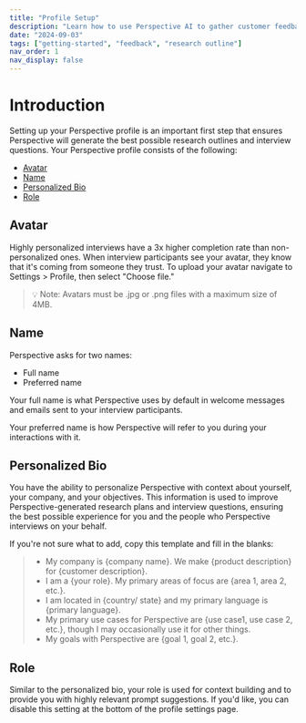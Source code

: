 ```yaml
---
title: "Profile Setup"
description: "Learn how to use Perspective AI to gather customer feedback efficiently"
date: "2024-09-03"
tags: ["getting-started", "feedback", "research outline"]
nav_order: 1
nav_display: false
---
```


# Introduction
Setting up your Perspective profile is an important first step that ensures Perspective will generate the best possible research outlines and interview questions.
Your Perspective profile consists of the following:

- [Avatar](#avatar)
- [Name](#name)
- [Personalized Bio](#personalized-bio)
- [Role](#role)

## Avatar
Highly personalized interviews have a 3x higher completion rate than non-personalized ones. When interview participants see your avatar, they know that it's coming from someone they trust.
To upload your avatar navigate to Settings > Profile, then select "Choose file."

> 💡 Note: Avatars must be .jpg or .png files with a maximum size of 4MB.

## Name
Perspective asks for two names:

- Full name
- Preferred name

Your full name is what Perspective uses by default in welcome messages and emails sent to your interview participants.

Your preferred name is how Perspective will refer to you during your interactions with it.

## Personalized Bio
You have the ability to personalize Perspective with context about yourself, your company, and your objectives. This information is used to improve Perspective-generated research plans and interview questions, ensuring the best possible experience for you and the people who Perspective interviews on your behalf. 

If you're not sure what to add, copy this template and fill in the blanks:

> - My company is {company name}. We make {product description} for {customer description}.
> - I am a {your role}. My primary areas of focus are {area 1, area 2, etc.}.
> - I am located in {country/ state} and my primary language is {primary language}.
> - My primary use cases for Perspective are {use case1, use case 2, etc.}, though I may occasionally use it for other things.
> - My goals with Perspective are {goal 1, goal 2, etc.}.

## Role
Similar to the personalized bio, your role is used for context building and to provide you with highly relevant prompt suggestions. If you'd like, you can disable this setting at the bottom of the profile settings page.
